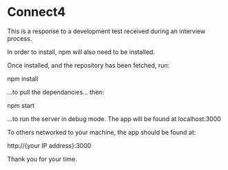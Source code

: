 # Connect4
This is a response to a development test received during an interview process.

In order to install, npm will also need to be installed.

Once installed, and the repository has been fetched, run:

  npm install

...to pull the dependancies... then:

  npm start

...to run the server in debug mode.
The app will be found at localhost:3000

To others networked to your machine, the app should be found at:

http://{your IP address}:3000

Thank you for your time.
